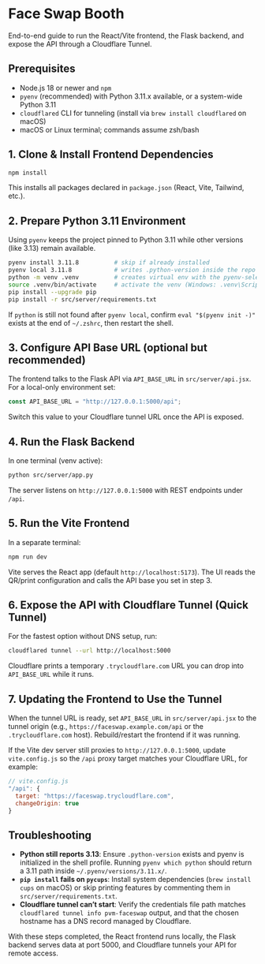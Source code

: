 # Face Swap Booth

End-to-end guide to run the React/Vite frontend, the Flask backend, and expose the API through a Cloudflare Tunnel.

## Prerequisites
- Node.js 18 or newer and `npm`
- `pyenv` (recommended) with Python 3.11.x available, or a system-wide Python 3.11
- `cloudflared` CLI for tunneling (install via `brew install cloudflared` on macOS)
- macOS or Linux terminal; commands assume zsh/bash

## 1. Clone & Install Frontend Dependencies
```bash
npm install
```
This installs all packages declared in `package.json` (React, Vite, Tailwind, etc.).

## 2. Prepare Python 3.11 Environment
Using `pyenv` keeps the project pinned to Python 3.11 while other versions (like 3.13) remain available.
```bash
pyenv install 3.11.8          # skip if already installed
pyenv local 3.11.8            # writes .python-version inside the repo
python -m venv .venv          # creates virtual env with the pyenv-selected interpreter
source .venv/bin/activate     # activate the venv (Windows: .venv\Scripts\activate)
pip install --upgrade pip
pip install -r src/server/requirements.txt
```
If `python` is still not found after `pyenv local`, confirm `eval "$(pyenv init -)"` exists at the end of `~/.zshrc`, then restart the shell.

## 3. Configure API Base URL (optional but recommended)
The frontend talks to the Flask API via `API_BASE_URL` in `src/server/api.jsx`. For a local-only environment set:
```js
const API_BASE_URL = "http://127.0.0.1:5000/api";
```
Switch this value to your Cloudflare tunnel URL once the API is exposed.

## 4. Run the Flask Backend
In one terminal (venv active):
```bash
python src/server/app.py
```
The server listens on `http://127.0.0.1:5000` with REST endpoints under `/api`.

## 5. Run the Vite Frontend
In a separate terminal:
```bash
npm run dev
```
Vite serves the React app (default `http://localhost:5173`). The UI reads the QR/print configuration and calls the API base you set in step 3.

## 6. Expose the API with Cloudflare Tunnel (Quick Tunnel)
For the fastest option without DNS setup, run:
```bash
cloudflared tunnel --url http://localhost:5000
```
Cloudflare prints a temporary `.trycloudflare.com` URL you can drop into `API_BASE_URL` while it runs.

## 7. Updating the Frontend to Use the Tunnel
When the tunnel URL is ready, set `API_BASE_URL` in `src/server/api.jsx` to the tunnel origin (e.g., `https://faceswap.example.com/api` or the `.trycloudflare.com` host). Rebuild/restart the frontend if it was running.

If the Vite dev server still proxies to `http://127.0.0.1:5000`, update `vite.config.js` so the `/api` proxy target matches your Cloudflare URL, for example:

```js
// vite.config.js
"/api": {
  target: "https://faceswap.trycloudflare.com",
  changeOrigin: true
}
```

## Troubleshooting
- **Python still reports 3.13**: Ensure `.python-version` exists and pyenv is initialized in the shell profile. Running `pyenv which python` should return a 3.11 path inside `~/.pyenv/versions/3.11.x/`.
- **`pip install` fails on `pycups`**: Install system dependencies (`brew install cups` on macOS) or skip printing features by commenting them in `src/server/requirements.txt`.
- **Cloudflare tunnel can’t start**: Verify the credentials file path matches `cloudflared tunnel info pvm-faceswap` output, and that the chosen hostname has a DNS record managed by Cloudflare.

With these steps completed, the React frontend runs locally, the Flask backend serves data at port 5000, and Cloudflare tunnels your API for remote access.
